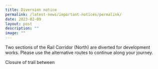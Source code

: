 ```yaml
---
title: Diversion notice
permalink: /latest-news/important-notices/permalink/
date: 2023-02-09
layout: post
description: ""
image: ""
---
```

Two sections of the Rail Corridor (North) are diverted for development works. Please use the alternative routes to continue along your journey. 

Closure of trail between 
